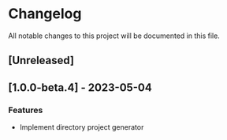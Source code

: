 # Changelog

All notable changes to this project will be documented in this file.

## [Unreleased]
## [1.0.0-beta.4] - 2023-05-04

### Features

- Implement directory project generator

<!-- generated by git-cliff -->
